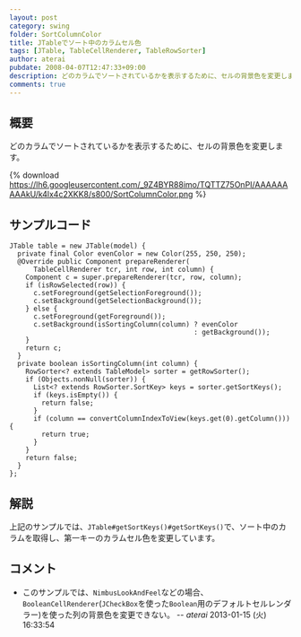 ```yaml
---
layout: post
category: swing
folder: SortColumnColor
title: JTableでソート中のカラムセル色
tags: [JTable, TableCellRenderer, TableRowSorter]
author: aterai
pubdate: 2008-04-07T12:47:33+09:00
description: どのカラムでソートされているかを表示するために、セルの背景色を変更します。
comments: true
---
```

## 概要
どのカラムでソートされているかを表示するために、セルの背景色を変更します。

{% download https://lh6.googleusercontent.com/_9Z4BYR88imo/TQTTZ75OnPI/AAAAAAAAAkU/k4lx4c2XKK8/s800/SortColumnColor.png %}

## サンプルコード
<pre class="prettyprint"><code>JTable table = new JTable(model) {
  private final Color evenColor = new Color(255, 250, 250);
  @Override public Component prepareRenderer(
      TableCellRenderer tcr, int row, int column) {
    Component c = super.prepareRenderer(tcr, row, column);
    if (isRowSelected(row)) {
      c.setForeground(getSelectionForeground());
      c.setBackground(getSelectionBackground());
    } else {
      c.setForeground(getForeground());
      c.setBackground(isSortingColumn(column) ? evenColor
                                              : getBackground());
    }
    return c;
  }
  private boolean isSortingColumn(int column) {
    RowSorter&lt;? extends TableModel&gt; sorter = getRowSorter();
    if (Objects.nonNull(sorter)) {
      List&lt;? extends RowSorter.SortKey&gt; keys = sorter.getSortKeys();
      if (keys.isEmpty()) {
        return false;
      }
      if (column == convertColumnIndexToView(keys.get(0).getColumn())) {
        return true;
      }
    }
    return false;
  }
};
</code></pre>

## 解説
上記のサンプルでは、`JTable#getSortKeys()#getSortKeys()`で、ソート中のカラムを取得し、第一キーのカラムセル色を変更しています。

## コメント
- このサンプルでは、`NimbusLookAndFeel`などの場合、`BooleanCellRenderer`(`JCheckBox`を使った`Boolean`用のデフォルトセルレンダラー)を使った列の背景色を変更できない。 -- *aterai* 2013-01-15 (火) 16:33:54

<!-- dummy comment line for breaking list -->
